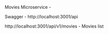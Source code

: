 Movies Microservice - 

Swagger - http://localhost:3001/api

http://localhost:3001/api/v1/movies - Movies list
